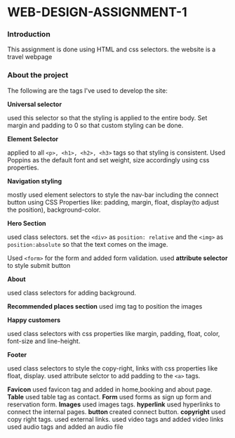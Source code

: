 # WEB-DESIGN-ASSIGNMENT-1
### Introduction
This assignment is done using HTML and css selectors.
the website is a travel webpage

### About the project

The following are the tags I've used to develop the site:

<b>Universal selector </b>

used this selector so that the styling is applied to the entire body. Set margin and padding to 0 so that custom styling can be done.

<b>Element Selector</b>

applied to all `<p>, <h1>, <h2>, <h3>` tags so that styling is consistent. Used Poppins as the default font and set weight, size accordingly using css properties.

<b>Navigation styling </b>

mostly used element selectors to style the nav-bar including the connect button using CSS Properties like: padding, margin, float, display(to adjust the position), background-color.

<b>Hero Section </b>

used class selectors. 
set the `<div>` as `position: relative` and the `<img>` as  `position:absolute` so that the text comes on the image. 

Used `<form>` for the form and added form validation. used <b>attribute selector </b> to style submit button

<b>About</b>

used class selectors for adding background. 

<b>Recommended places section</b>
 used img tag to position the images

<b>Happy customers </b>

used class selectors with css properties like margin, padding, float, color, font-size and line-height.

<b>Footer</b>

used class selectors to style the copy-right, links with css properties like float, display. used attribute selctor to add padding to the `<a>` tags.

<b> Favicon</b>
used favicon tag and added in home,booking and about page.
<b> Table</b>
used table tag as contact.
<b> Form</b>
used forms as sign up form and reservation form.
<b> Images</b>
used images tags.
<b> hyperlink</b>
used hyperlinks to connect the internal pages.
<b> button </b>
created connect button.
<b> copyright</b>
used copy right tags.
used external links.
used video tags and added video links
used audio tags and added an audio file
